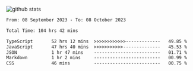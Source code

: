 
![github stats](https://github-readme-stats.vercel.app/api?username=realmahd1&show_icons=true&theme=codeSTACKr&hide_rank=true&count_private=true)

<!--START_SECTION:waka-->

```txt
From: 08 September 2023 - To: 08 October 2023

Total Time: 104 hrs 42 mins

TypeScript       52 hrs 12 mins  >>>>>>>>>>>>-------------   49.85 %
JavaScript       47 hrs 40 mins  >>>>>>>>>>>--------------   45.53 %
JSON             1 hr 47 mins    -------------------------   01.71 %
Markdown         1 hr 2 mins     -------------------------   00.99 %
CSS              46 mins         -------------------------   00.75 %
```

<!--END_SECTION:waka-->
